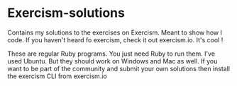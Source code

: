 # Exercism-solutions
Contains my solutions to the exercises on Exercism. Meant to show how I code. If you haven't heard fo exercism, check it out exercism.io. It's cool !

These are regular Ruby programs. You just need Ruby to run them. I've used Ubuntu. But they should work on Windows and Mac as well.
If you want to be part of the community and submit your own solutions then install the exercism CLI from exercism.io
